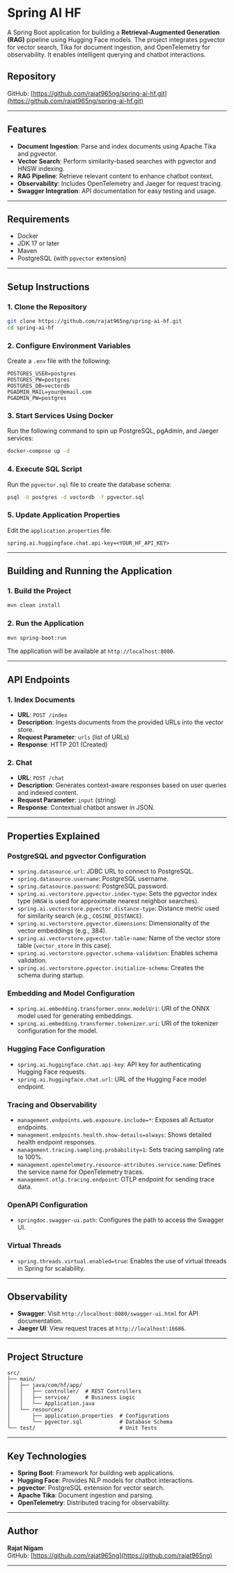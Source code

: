 # Spring AI HF

A Spring Boot application for building a **Retrieval-Augmented Generation (RAG)** pipeline using Hugging Face models. The project integrates pgvector for vector search, Tika for document ingestion, and OpenTelemetry for observability. It enables intelligent querying and chatbot interactions.

## Repository
GitHub: [https://github.com/rajat965ng/spring-ai-hf.git](https://github.com/rajat965ng/spring-ai-hf.git)

---

## Features
- **Document Ingestion**: Parse and index documents using Apache Tika and pgvector.
- **Vector Search**: Perform similarity-based searches with pgvector and HNSW indexing.
- **RAG Pipeline**: Retrieve relevant content to enhance chatbot context.
- **Observability**: Includes OpenTelemetry and Jaeger for request tracing.
- **Swagger Integration**: API documentation for easy testing and usage.

---

## Requirements
- Docker
- JDK 17 or later
- Maven
- PostgreSQL (with `pgvector` extension)

---

## Setup Instructions

### 1. Clone the Repository
```bash
git clone https://github.com/rajat965ng/spring-ai-hf.git
cd spring-ai-hf
```

### 2. Configure Environment Variables
Create a `.env` file with the following:
```dotenv
POSTGRES_USER=postgres
POSTGRES_PW=postgres
POSTGRES_DB=vectordb
PGADMIN_MAIL=your@email.com
PGADMIN_PW=postgres
```

### 3. Start Services Using Docker
Run the following command to spin up PostgreSQL, pgAdmin, and Jaeger services:
```bash
docker-compose up -d
```

### 4. Execute SQL Script
Run the `pgvector.sql` file to create the database schema:
```bash
psql -U postgres -d vectordb -f pgvector.sql
```

### 5. Update Application Properties
Edit the `application.properties` file:
```properties
spring.ai.huggingface.chat.api-key=<YOUR_HF_API_KEY>
```

---

## Building and Running the Application

### 1. Build the Project
```bash
mvn clean install
```

### 2. Run the Application
```bash
mvn spring-boot:run
```

The application will be available at `http://localhost:8080`.

---

## API Endpoints

### **1. Index Documents**
- **URL**: `POST /index`
- **Description**: Ingests documents from the provided URLs into the vector store.
- **Request Parameter**: `urls` (list of URLs)
- **Response**: HTTP 201 (Created)

### **2. Chat**
- **URL**: `POST /chat`
- **Description**: Generates context-aware responses based on user queries and indexed content.
- **Request Parameter**: `input` (string)
- **Response**: Contextual chatbot answer in JSON.

---

## Properties Explained

### **PostgreSQL and pgvector Configuration**
- `spring.datasource.url`: JDBC URL to connect to PostgreSQL.
- `spring.datasource.username`: PostgreSQL username.
- `spring.datasource.password`: PostgreSQL password.
- `spring.ai.vectorstore.pgvector.index-type`: Sets the pgvector index type (`HNSW` is used for approximate nearest neighbor searches).
- `spring.ai.vectorstore.pgvector.distance-type`: Distance metric used for similarity search (e.g., `COSINE_DISTANCE`).
- `spring.ai.vectorstore.pgvector.dimensions`: Dimensionality of the vector embeddings (e.g., 384).
- `spring.ai.vectorstore.pgvector.table-name`: Name of the vector store table (`vector_store` in this case).
- `spring.ai.vectorstore.pgvector.schema-validation`: Enables schema validation.
- `spring.ai.vectorstore.pgvector.initialize-schema`: Creates the schema during startup.

### **Embedding and Model Configuration**
- `spring.ai.embedding.transformer.onnx.modelUri`: URI of the ONNX model used for generating embeddings.
- `spring.ai.embedding.transformer.tokenizer.uri`: URI of the tokenizer configuration for the model.

### **Hugging Face Configuration**
- `spring.ai.huggingface.chat.api-key`: API key for authenticating Hugging Face requests.
- `spring.ai.huggingface.chat.url`: URL of the Hugging Face model endpoint.

### **Tracing and Observability**
- `management.endpoints.web.exposure.include=*`: Exposes all Actuator endpoints.
- `management.endpoints.health.show-details=always`: Shows detailed health endpoint responses.
- `management.tracing.sampling.probability=1`: Sets tracing sampling rate to 100%.
- `management.opentelemetry.resource-attributes.service.name`: Defines the service name for OpenTelemetry traces.
- `management.otlp.tracing.endpoint`: OTLP endpoint for sending trace data.

### **OpenAPI Configuration**
- `springdoc.swagger-ui.path`: Configures the path to access the Swagger UI.

### **Virtual Threads**
- `spring.threads.virtual.enabled=true`: Enables the use of virtual threads in Spring for scalability.

---

## Observability
- **Swagger**: Visit `http://localhost:8080/swagger-ui.html` for API documentation.
- **Jaeger UI**: View request traces at `http://localhost:16686`.

---

## Project Structure

```
src/
├── main/
│   ├── java/com/hf/app/
│   │   ├── controller/  # REST Controllers
│   │   ├── service/     # Business Logic
│   │   └── Application.java
│   └── resources/
│       ├── application.properties  # Configurations
│       └── pgvector.sql            # Database Schema
└── test/                           # Unit Tests
```

---

## Key Technologies
- **Spring Boot**: Framework for building web applications.
- **Hugging Face**: Provides NLP models for chatbot interactions.
- **pgvector**: PostgreSQL extension for vector search.
- **Apache Tika**: Document ingestion and parsing.
- **OpenTelemetry**: Distributed tracing for observability.

---

## Author
**Rajat Nigam**  
GitHub: [https://github.com/rajat965ng](https://github.com/rajat965ng)

---